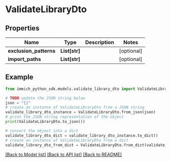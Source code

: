 # ValidateLibraryDto


## Properties

Name | Type | Description | Notes
------------ | ------------- | ------------- | -------------
**exclusion_patterns** | **List[str]** |  | [optional] 
**import_paths** | **List[str]** |  | [optional] 

## Example

```python
from immich_python_sdk.models.validate_library_dto import ValidateLibraryDto

# TODO update the JSON string below
json = "{}"
# create an instance of ValidateLibraryDto from a JSON string
validate_library_dto_instance = ValidateLibraryDto.from_json(json)
# print the JSON string representation of the object
print(ValidateLibraryDto.to_json())

# convert the object into a dict
validate_library_dto_dict = validate_library_dto_instance.to_dict()
# create an instance of ValidateLibraryDto from a dict
validate_library_dto_from_dict = ValidateLibraryDto.from_dict(validate_library_dto_dict)
```
[[Back to Model list]](../README.md#documentation-for-models) [[Back to API list]](../README.md#documentation-for-api-endpoints) [[Back to README]](../README.md)


